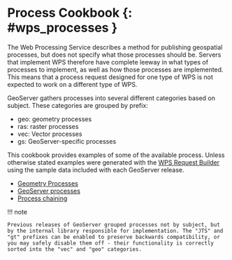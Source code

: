 # Process Cookbook {: #wps_processes }

The Web Processing Service describes a method for publishing geospatial processes, but does not specify what those processes should be. Servers that implement WPS therefore have complete leeway in what types of processes to implement, as well as how those processes are implemented. This means that a process request designed for one type of WPS is not expected to work on a different type of WPS.

GeoServer gathers processes into several different categories based on subject. These categories are grouped by prefix:

-   geo: geometry processes
-   ras: raster processes
-   vec: Vector processes
-   gs: GeoServer-specific processes

This cookbook provides examples of some of the available process. Unless otherwise stated examples were generated with the [WPS Request Builder](../requestbuilder.md) using the sample data included with each GeoServer release.

-   [Geometry Processes](geo.md)
-   [GeoServer processes](gs.md)
-   [Process chaining](chaining.md)

!!! note

    Previous releases of GeoServer grouped processes not by subject, but by the internal library responsible for implementation. The "JTS" and "gt" prefixes can be enabled to preserve backwards compatibility, or you may safely disable them off - their functionality is correctly sorted into the "vec" and "geo" categories.
